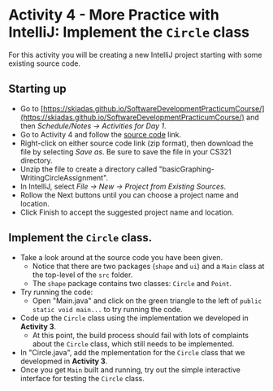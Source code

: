 # Activity 4 - More Practice with IntelliJ: Implement the `Circle` class

For this activity you will be creating a new IntelliJ project starting with some existing source code.

## Starting up

- Go to [https://skiadas.github.io/SoftwareDevelopmentPracticumCourse/](https://skiadas.github.io/SoftwareDevelopmentPracticumCourse/) and then *Schedule/Notes -> Activities for Day 1*.
- Go to Activity 4 and follow the [source code](https://github.com/sdp-resources/basicGraphing/releases/tag/WritingCircleAssignment) link.
- Right-click on either source code link (zip format), then download the file by selecting *Save as*. Be sure to save the file in your CS321 directory.
- Unzip the file to create a directory called "basicGraphing-WritingCircleAssignment".
- In IntelliJ, select *File -> New -> Project from Existing Sources*.
- Rollow the Next buttons until you can choose a project name and location. 
- Click Finish to accept the suggested project name and location.

## Implement the `Circle` class.

- Take a look around at the source code you have been given.
  - Notice that there are two packages (`shape` and `ui`) and a `Main` class at the top-level of the `src` folder.  
  - The `shape` package contains two classes: `Circle` and `Point`.
- Try running the code:
  - Open "Main.java" and click on the green triangle to the left of `public static void main...` to try running the code.
- Code up the `Circle` class using the implementation we developed in **Activity 3**.
  - At this point, the build process should fail with lots of complaints about the `Circle` class, which still needs to be implemented.
- In "Circle.java", add the mplementation for the `Circle` class that we developmed in **Activity 3**.
- Once you get `Main` built and running, try out the simple interactive interface for testing the `Circle` class.
